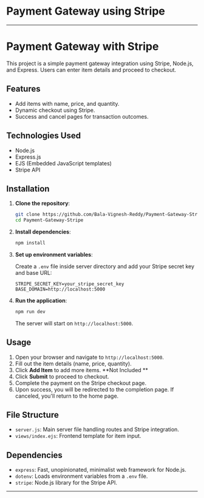 # Payment Gateway using Stripe
---

# Payment Gateway with Stripe

This project is a simple payment gateway integration using Stripe, Node.js, and Express. Users can enter item details and proceed to checkout.

## Features

- Add items with name, price, and quantity.
- Dynamic checkout using Stripe.
- Success and cancel pages for transaction outcomes.

## Technologies Used

- Node.js
- Express.js
- EJS (Embedded JavaScript templates)
- Stripe API

## Installation

1. **Clone the repository**:

   ```bash
   git clone https://github.com/Bala-Vignesh-Reddy/Payment-Gateway-Stripe.git
   cd Payment-Gateway-Stripe
   ```

2. **Install dependencies**:

   ```bash
   npm install
   ```

3. **Set up environment variables**:

   Create a `.env` file inside server directory and add your Stripe secret key and base URL:

   ```env
   STRIPE_SECRET_KEY=your_stripe_secret_key
   BASE_DOMAIN=http://localhost:5000
   ```

4. **Run the application**:

   ```bash
   npm run dev
   ```

   The server will start on `http://localhost:5000`.

## Usage

1. Open your browser and navigate to `http://localhost:5000`.
2. Fill out the item details (name, price, quantity).
3. Click **Add Item** to add more items. **Not Included **
4. Click **Submit** to proceed to checkout.
5. Complete the payment on the Stripe checkout page.
6. Upon success, you will be redirected to the completion page. If canceled, you'll return to the home page.

## File Structure

- `server.js`: Main server file handling routes and Stripe integration.
- `views/index.ejs`: Frontend template for item input.

## Dependencies

- `express`: Fast, unopinionated, minimalist web framework for Node.js.
- `dotenv`: Loads environment variables from a `.env` file.
- `stripe`: Node.js library for the Stripe API.

---

